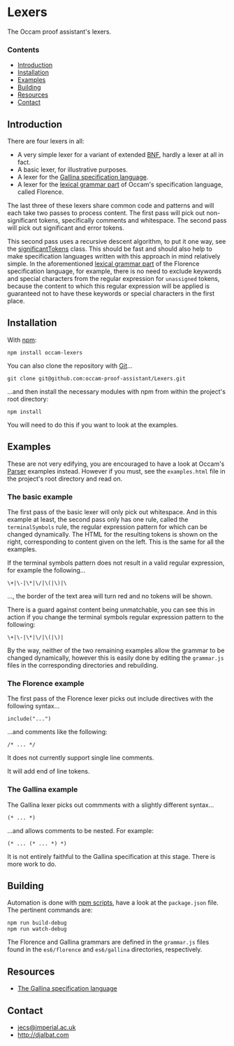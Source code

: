 # Lexers

The Occam proof assistant's lexers.

### Contents

- [Introduction](#introduction)
- [Installation](#installation)
- [Examples](#examples)
- [Building](#building)
- [Resources](#resources)
- [Contact](#contact)

## Introduction

There are four lexers in all:

* A very simple lexer for a variant of extended [BNF](https://en.wikipedia.org/wiki/Backus%E2%80%93Naur_form), hardly a lexer at all in fact.
* A basic lexer, for illustrative purposes.
* A lexer for the [Gallina specification language](https://coq.inria.fr/refman/Reference-Manual003.html).
* A lexer for the [lexical grammar part](https://raw.githubusercontent.com/occam-proof-assistant/Lexers/master/es6/florence/grammar.js) of Occam's specification language, called Florence.

The last three of these lexers share common code and patterns and will each take two passes to process content. The first pass will pick out non-significant tokens, specifically comments and whitespace. The second pass will pick out significant and error tokens.

This second pass uses a recursive descent algorithm, to put it one way, see the [significantTokens](https://github.com/occam-proof-assistant/Lexers/blob/master/es6/common/significantTokens.js) class. This should be fast and should also help to make specification languages written with this approach in mind relatively simple. In the aforementioned [lexical grammar part](https://raw.githubusercontent.com/occam-proof-assistant/Lexers/master/es6/florence/grammar.js) of the Florence specification language, for example, there is no need to exclude keywords and special characters from the regular expression for `unassigned` tokens, because the content to which this regular expression will be applied is guaranteed not to have these keywords or special characters in the first place.

## Installation

With [npm](https://www.npmjs.com/):

    npm install occam-lexers

You can also clone the repository with [Git](https://git-scm.com/)...

    git clone git@github.com:occam-proof-assistant/Lexers.git

...and then install the necessary modules with npm from within the project's root directory:

    npm install

You will need to do this if you want to look at the examples.

## Examples

These are not very edifying, you are encouraged to have a look at Occam's [Parser](https://github.com/occam-proof-assistant/Parser) examples instead. However if you must, see the `examples.html` file in the project's root directory and read on.

### The basic example

The first pass of the basic lexer will only pick out whitespace. And in this example at least, the second pass only has one rule, called the `terminalSymbols` rule, the regular expression pattern for which can be changed dynamically. The HTML for the resulting tokens is shown on the right, corresponding to content given on the left. This is the same for all the examples.

If the terminal symbols pattern does not result in a valid regular expression, for example the following...

    \+|\-|\*|\/|\(|\)|\

..., the border of the text area will turn red and no tokens will be shown.

There is a guard against content being unmatchable, you can see this in action if you change the terminal symbols regular expression pattern to the following:

    \+|\-|\*|\/|\(|\)|

By the way, neither of the two remaining examples allow the grammar to be changed dynamically, however this is easily done by editing the `grammar.js` files in the corresponding directories and rebuilding.

### The Florence example

The first pass of the Florence lexer picks out include directives with the following syntax...

    include("...")

...and comments like the following:

    /* ... */

It does not currently support single line comments.

It will add end of line tokens.

### The Gallina example

The Gallina lexer picks out commments with a slightly different syntax...

    (* ... *)

...and allows comments to be nested. For example:

    (* ... (* ... *) *)

It is not entirely faithful to the Gallina specification at this stage. There is more work to do.

## Building

Automation is done with [npm scripts](https://docs.npmjs.com/misc/scripts), have a look at the `package.json` file. The pertinent commands are:

    npm run build-debug
    npm run watch-debug

The Florence and Gallina grammars are defined in the `grammar.js` files found in the `es6/florence` and `es6/gallina` directories, respectively.

## Resources

* [The Gallina specification language](https://coq.inria.fr/refman/Reference-Manual003.html)

## Contact

* jecs@imperial.ac.uk
* http://djalbat.com
